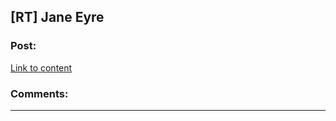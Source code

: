 ## [RT] Jane Eyre

### Post:

[Link to content](http://www.gutenberg.org/ebooks/1260)

### Comments:

---


